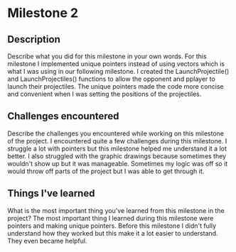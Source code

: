 # Milestone 2

## Description
Describe what you did for this milestone in your own words.
For this milestone I implemented unique pointers instead of using vectors which is what I was using in our following
milestone. I created the LaunchProjectile() and LaunchProjectiles() functions to allow the opponent and pplayer to 
launch their projectiles. The unique pointers made the code more concise and convenient when I was setting the
positions of the projectiles.

## Challenges encountered
Describe the challenges you encountered while working on this milestone of the project.
I encountered quite a few challenges during this milestone. I struggle a lot with pointers but this milestone helped me
understand it a lot better. I also struggled with the graphic drawings because sometimes they wouldn't show up but it
was manageable. Sometimes my logic was off so it would throw off parts of the project but I was able to get through it.

## Things I've learned
What is the most important thing you've learned from this milestone in the project?
The most important thing I learned during this milestone were pointers and making unique pointers. Before this 
milestone I didn't fully understand how they worked but this make it a lot easier to understand. They even became 
helpful.
